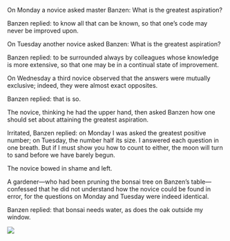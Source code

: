 On Monday a novice asked master Banzen: What is the greatest aspiration?

Banzen replied: to know all that can be known, so that one’s code may never be improved upon.

On Tuesday another novice asked Banzen: What is the greatest aspiration?

Banzen replied: to be surrounded always by colleagues whose knowledge is more extensive, so that one may be in a continual state of improvement.

On Wednesday a third novice observed that the answers were mutually exclusive; indeed, they were almost exact opposites.

Banzen replied: that is so.

The novice, thinking he had the upper hand, then asked Banzen how one should set about attaining the greatest aspiration.

Irritated, Banzen replied: on Monday I was asked the greatest positive number; on Tuesday, the number half its size.  I answered each question in one breath.  But if I must show you how to count to either, the moon will turn to sand before we have barely begun.

The novice bowed in shame and left.

A gardener—who had been pruning the bonsai tree on Banzen’s table—confessed that he did not understand how the novice could be found in error, for the questions on Monday and Tuesday were indeed identical.

Banzen replied: that bonsai needs water, as does the oak outside my window. 

![](/pages/case-46/bonsai.jpg)
